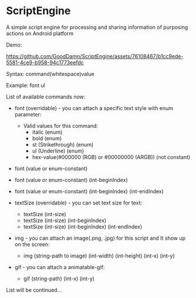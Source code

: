 # ScriptEngine
A simple script engine for processing and sharing information of purposing actions on Android platform

Demo:

https://github.com/GoodDamn/ScriptEngine/assets/76108467/b1cc9ede-5581-4ce9-b958-94c1773eefdc

Syntax:
  command(whitespace)value

Example:
  font ul

List of available commands now: 
  - font (overridable) - you can attach a specific text style with enum parameter:
    - Valid values for this command:
      - italic (enum)
      - bold (enum)
      - st (Strikethrough) (enum)
      - ul (Underline) (enum)
      - hex-value(#000000 (RGB) or #00000000 (ARGB)) (not constant)
  - font (value or enum-constant)
  - font (value or enum-constant) (int-beginIndex)
  - font (value or enum-constant) (int-beginIndex) (int-endIndex)

- textSize (overridable) - you can set text size for text:
    - textSize (int-size)
    - textSize (int-size) (int-beginIndex)
    - textSize (int-size) (int-beginIndex) (int-endIndex)

- img - you can attach an image(.png, .jpg) for this script and It show up on the screen:
    - img (string-path to image) (int-width) (int-height) (int-x) (int-y)

- gif - you can attach a animatable-gif:
    - gif (string-path) (int-x) (int-y)
  
List will be continued...
